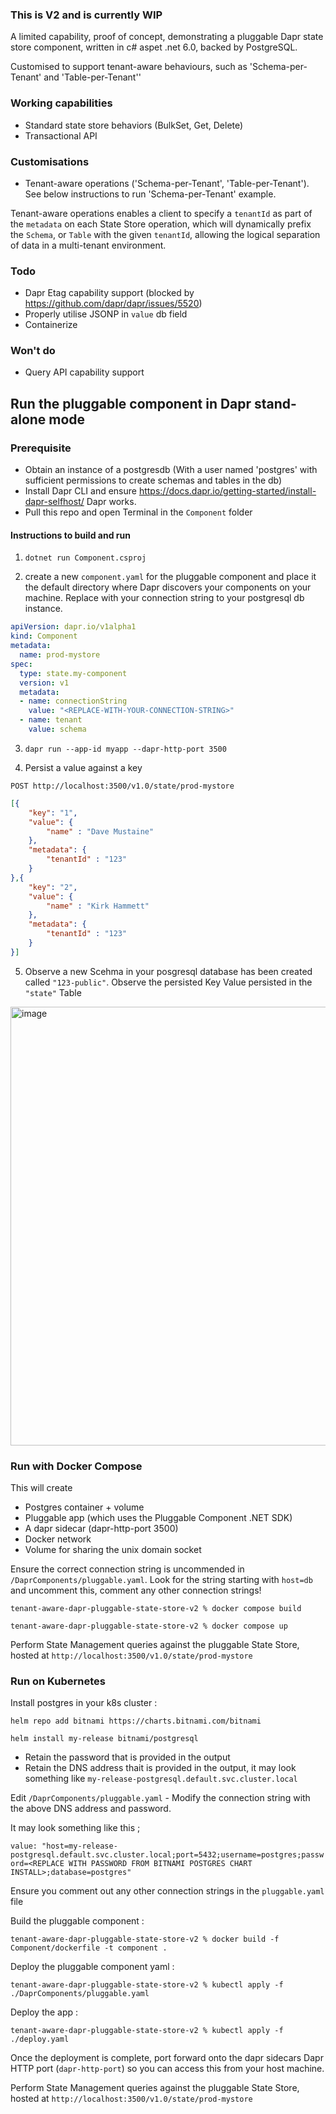 ### This is V2 and is currently WIP

A limited capability, proof of concept, demonstrating a pluggable Dapr state store component, written in c# aspet .net 6.0, backed by PostgreSQL. 

Customised to support tenant-aware behaviours, such as 'Schema-per-Tenant' and 'Table-per-Tenant''

### Working capabilities

- Standard state store behaviors (BulkSet, Get, Delete)
- Transactional API

### Customisations

- Tenant-aware operations ('Schema-per-Tenant', 'Table-per-Tenant'). See below instructions to run 'Schema-per-Tenant' example.

Tenant-aware operations enables a client to specify a `tenantId` as part of the `metadata` on each State Store operation, which will dynamically prefix the `Schema`, or `Table` with the given `tenantId`, allowing the logical separation of data in a multi-tenant environment.

### Todo

- Dapr Etag capability support (blocked by https://github.com/dapr/dapr/issues/5520)
- Properly utilise JSONP in `value` db field
- Containerize 

### Won't do

- Query API capability support

## Run the pluggable component in Dapr stand-alone mode

### Prerequisite

- Obtain an instance of a postgresdb (With a user named 'postgres' with sufficient permissions to create schemas and tables in the db)
- Install Dapr CLI and ensure https://docs.dapr.io/getting-started/install-dapr-selfhost/ Dapr works.
- Pull this repo and open Terminal in the `Component` folder

#### Instructions to build and run

1. `dotnet run Component.csproj`

2. create a new `component.yaml` for the pluggable component and place it the default directory where Dapr discovers your components on your machine. Replace with your connection string to your postgresql db instance.

```yaml
apiVersion: dapr.io/v1alpha1
kind: Component
metadata:
  name: prod-mystore
spec:
  type: state.my-component
  version: v1
  metadata:
  - name: connectionString
    value: "<REPLACE-WITH-YOUR-CONNECTION-STRING>"
  - name: tenant
    value: schema
```
3. `dapr run --app-id myapp --dapr-http-port 3500`

4. Persist a value against a key

`POST http://localhost:3500/v1.0/state/prod-mystore`

```json
[{
	"key": "1",
	"value": { 
		"name" : "Dave Mustaine" 
	},
	"metadata": { 
		"tenantId" : "123" 
	}
},{
	"key": "2",
	"value": { 
		"name" : "Kirk Hammett" 
	},
	"metadata": { 
		"tenantId" : "123"
	}
}]
```
5. Observe a new Scehma in your posgresql database has been created called `"123-public"`. Observe the persisted Key Value persisted in the `"state"` Table

<img width="702" alt="image" src="https://user-images.githubusercontent.com/4224880/202821328-95b9f1d6-49a3-431d-bd48-d673178a1f8f.png">

### Run with Docker Compose

This will create 
- Postgres container + volume
- Pluggable app (which uses the Pluggable Component .NET SDK)
- A dapr sidecar (dapr-http-port 3500)
- Docker network
- Volume for sharing the unix domain socket

Ensure the correct connection string is uncommended in `/DaprComponents/pluggable.yaml`. Look for the string starting with `host=db` and uncomment this, comment  any other connection strings!

`tenant-aware-dapr-pluggable-state-store-v2 % docker compose build`

`tenant-aware-dapr-pluggable-state-store-v2 % docker compose up`

Perform State Management queries against the pluggable State Store, hosted at `http://localhost:3500/v1.0/state/prod-mystore`

### Run on Kubernetes

Install postgres in your k8s cluster :

`helm repo add bitnami https://charts.bitnami.com/bitnami`

`helm install my-release bitnami/postgresql`

- Retain the password that is provided in the output
- Retain the DNS address thait is provided in the output, it may look something like `my-release-postgresql.default.svc.cluster.local`


Edit `/DaprComponents/pluggable.yaml` - Modify the connection string with the above DNS address and password.

It may look something like this ; 

`value: "host=my-release-postgresql.default.svc.cluster.local;port=5432;username=postgres;password=<REPLACE WITH PASSWORD FROM BITNAMI POSTGRES CHART INSTALL>;database=postgres"`

Ensure you comment out any other connection strings in the `pluggable.yaml` file

Build the pluggable component :

`tenant-aware-dapr-pluggable-state-store-v2 % docker build -f Component/dockerfile -t component .`

Deploy the pluggable component yaml : 

`tenant-aware-dapr-pluggable-state-store-v2 % kubectl apply -f ./DaprComponents/pluggable.yaml`

Deploy the app : 

`tenant-aware-dapr-pluggable-state-store-v2 % kubectl apply -f ./deploy.yaml`

Once the deployment is complete, port forward onto the dapr sidecars Dapr HTTP port (`dapr-http-port`) so you can access this from your host machine.

Perform State Management queries against the pluggable State Store, hosted at `http://localhost:3500/v1.0/state/prod-mystore`